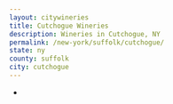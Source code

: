 ```yaml
---
layout: citywineries
title: Cutchogue Wineries
description: Wineries in Cutchogue, NY
permalink: /new-york/suffolk/cutchogue/
state: ny
county: suffolk
city: cutchogue
---
```

-

